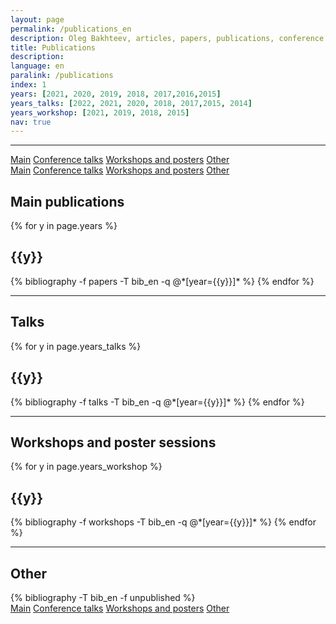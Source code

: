 ```yaml
---
layout: page
permalink: /publications_en
description: Oleg Bakhteev, articles, papers, publications, conference talks, workshops
title: Publications
description: 
language: en
paralink: /publications
index: 1
years: [2021, 2020, 2019, 2018, 2017,2016,2015]
years_talks: [2022, 2021, 2020, 2018, 2017,2015, 2014]
years_workshop: [2021, 2019, 2018, 2015]
nav: true
---
```


---
<div class="btn-group-vertical btn-group-sm position-fixed d-none d-xl-block"  style="left: -100px; top:200px " role="group">
  <a class="btn pub-btn"  href="#publications">Main</a>
  <a class="btn pub-btn" href="#talks">Conference talks</a>
  <a class="btn pub-btn" href="#workshops">Workshops and posters</a>
  <a class="btn pub-btn" href="#other">Other</a>
</div>

<div class="btn-group-sm d-xl-none"  role="group">
  <a class="btn"  href="#publications">Main</a>
  <a class="btn" href="#talks">Conference talks</a>
  <a class="btn" href="#workshops">Workshops and posters</a>
  <a class="btn" href="#other">Other</a>
</div>


<div id="publications" style="position: relative; top:-75px; visibility: hidden; display: block;">
</div>
<div class="publications">
<h2>Main publications</h2>
{% for y in page.years %}
  <h2 class="year">{{y}}</h2>
  {% bibliography -f papers -T bib_en -q @*[year={{y}}]* %}
{% endfor %}
</div>

---
<div id="talks" style="position: relative; top:-75px; visibility: hidden; display: block;">
</div>
<div class="publications">
<h2>Talks</h2>
{% for y in page.years_talks %}
  <h2 class="year">{{y}}</h2>
  {% bibliography -f talks -T bib_en -q @*[year={{y}}]* %}
{% endfor %}
</div>

---
<div id="workshops" style="position: relative; top:-75px; visibility: hidden; display: block;">
</div>
<div class="publications">
<h2>Workshops and poster sessions</h2>
{% for y in page.years_workshop %}
  <h2 class="year">{{y}}</h2>
  {% bibliography -f workshops -T bib_en -q @*[year={{y}}]* %}
{% endfor %}
</div>

---
<div id="other" style="position: relative; top:-75px; visibility: hidden; display: block;">
</div>
<div class="publications">
<h2>Other</h2>
  {% bibliography -T bib_en -f unpublished %}
</div>


<div class="btn-group-sm  d-xl-none"  role="group">
  <a class="btn"  href="#publications">Main</a>
  <a class="btn" href="#talks">Conference talks</a>
  <a class="btn" href="#workshops">Workshops and posters</a>
  <a class="btn" href="#other">Other</a>
</div>
